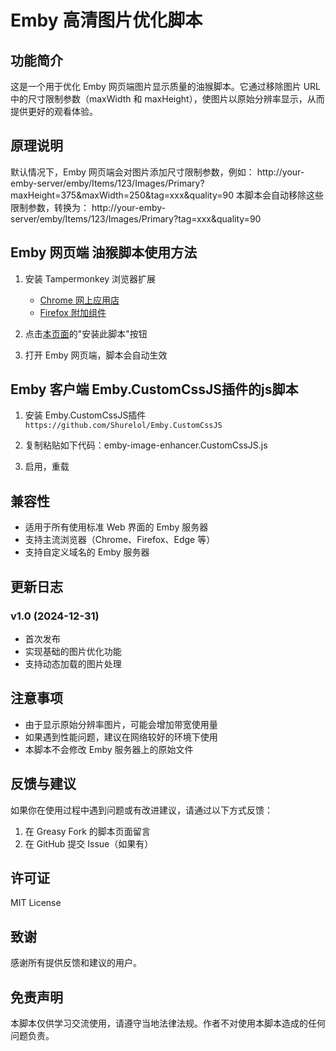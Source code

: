 # Emby 高清图片优化脚本

## 功能简介
这是一个用于优化 Emby 网页端图片显示质量的油猴脚本。它通过移除图片 URL 中的尺寸限制参数（maxWidth 和 maxHeight），使图片以原始分辨率显示，从而提供更好的观看体验。

## 原理说明
默认情况下，Emby 网页端会对图片添加尺寸限制参数，例如：
http://your-emby-server/emby/Items/123/Images/Primary?maxHeight=375&maxWidth=250&tag=xxx&quality=90
本脚本会自动移除这些限制参数，转换为：
http://your-emby-server/emby/Items/123/Images/Primary?tag=xxx&quality=90
## Emby 网页端 油猴脚本使用方法
1. 安装 Tampermonkey 浏览器扩展
   - [Chrome 网上应用店](https://chrome.google.com/webstore/detail/tampermonkey/dhdgffkkebhmkfjojejmpbldmpobfkfo)
   - [Firefox 附加组件](https://addons.mozilla.org/en-US/firefox/addon/tampermonkey/)

2. 点击[本页面](https://greasyfork.org/zh-CN/scripts/522379-emby-高清图片优化)的"安装此脚本"按钮

3. 打开 Emby 网页端，脚本会自动生效

## Emby 客户端 Emby.CustomCssJS插件的js脚本
1. 安装 Emby.CustomCssJS插件
   `https://github.com/Shurelol/Emby.CustomCssJS`

2. 复制粘贴如下代码：emby-image-enhancer.CustomCssJS.js

3. 启用，重载

## 兼容性
- 适用于所有使用标准 Web 界面的 Emby 服务器
- 支持主流浏览器（Chrome、Firefox、Edge 等）
- 支持自定义域名的 Emby 服务器

## 更新日志
### v1.0 (2024-12-31)
- 首次发布
- 实现基础的图片优化功能
- 支持动态加载的图片处理

## 注意事项
- 由于显示原始分辨率图片，可能会增加带宽使用量
- 如果遇到性能问题，建议在网络较好的环境下使用
- 本脚本不会修改 Emby 服务器上的原始文件

## 反馈与建议
如果你在使用过程中遇到问题或有改进建议，请通过以下方式反馈：
1. 在 Greasy Fork 的脚本页面留言
2. 在 GitHub 提交 Issue（如果有）

## 许可证
MIT License

## 致谢
感谢所有提供反馈和建议的用户。

## 免责声明
本脚本仅供学习交流使用，请遵守当地法律法规。作者不对使用本脚本造成的任何问题负责。
